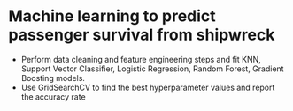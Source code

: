 # Machine learning to predict passenger survival from shipwreck
* Perform data cleaning and feature engineering steps and fit KNN, Support Vector Classifier, Logistic Regression, Random Forest, Gradient Boosting models.
* Use GridSearchCV to find the best hyperparameter values and report the accuracy rate
